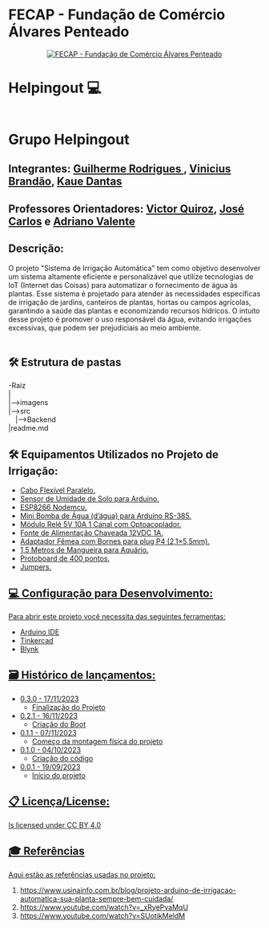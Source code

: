 # FECAP - Fundação de Comércio Álvares Penteado

<p align="center">
<a href= "https://www.fecap.br/"><img src="https://encrypted-tbn0.gstatic.com/images?q=tbn:ANd9GcRhZPrRa89Kma0ZZogxm0pi-tCn_TLKeHGVxywp-LXAFGR3B1DPouAJYHgKZGV0XTEf4AE&usqp=CAU" alt="FECAP - Fundação de Comércio Álvares Penteado" border="0"></a>
</p>

# Helpingout 💻
<p align="center">
<a href= ""><img src="https://i.ibb.co/VVghKFs/68-CB19-A6-1967-4-C93-B3-BF-F11-C3518-B0-A1.jpg" alt="" border="0"></a>
</p>

# Grupo Helpingout

</p>

## Integrantes: <a href="https://www.linkedin.com/in/guilherme-rodrigues-7468211b7/">Guilherme Rodrigues </a>, <a href="https://www.linkedin.com/in/vin%C3%ADcius-brand%C3%A3o-3846141bb/">Vinicius Brandão</a>, <a href="https://www.linkedin.com/in/kau%C3%AA-dantas-309098271/">Kaue Dantas</a>
## Professores Orientadores: <a href="https://www.linkedin.com/in/victorbarq/">Victor Quiroz</a>, <a href="https://www.linkedin.com/in/jos%C3%A9-carlos-buesso-jr-15462234/">José Carlos</a> e <a href="https://www.linkedin.com/in/adriano-valente-534576135/">Adriano Valente</a>


## Descrição:

O projeto "Sistema de Irrigação Automática" tem como objetivo desenvolver um sistema altamente eficiente e personalizável que utilize tecnologias de IoT (Internet das Coisas) para automatizar o fornecimento de água às plantas. Esse sistema é projetado para atender às necessidades específicas de irrigação de jardins, canteiros de plantas, hortas ou campos agrícolas, garantindo a saúde das plantas e economizando recursos hídricos. O intuito desse projeto é promover o uso responsável da água, evitando irrigações excessivas, que podem ser prejudiciais ao meio ambiente.
<br><br>

## 🛠 Estrutura de pastas

-Raiz<br>
|<br>
|-->imagens<br>
|-->src<br>
  &emsp;|-->Backend<br>
|readme.md<br>


## 🛠 Equipamentos Utilizados no Projeto de Irrigação:

* <a href="https://www.usinainfo.com.br/cabo-flexivel/cabo-flexivel-paralelo-1m-2x050mm2-20-awg-6063.html"> Cabo Flexível Paralelo.
* <a href="https://www.usinainfo.com.br/sensor-de-solo/sensor-de-umidade-de-solo-hl-69-para-arduino-2311.html"> Sensor de Umidade de Solo para Arduino.
* <a href="https://www.usinainfo.com.br/nodemcu/nodemcu-v3-esp8266-esp-12e-iot-com-wifi-4420.html"> ESP8266 Nodemcu.
* <a href="https://www.usinainfo.com.br/bombinha-de-agua-e-ar/mini-bomba-de-agua-para-arduino-12v-rs385-2lmin-2814.html"> Mini Bomba de Água (d’água) para Arduino RS-385.
* <a href="https://www.usinainfo.com.br/rele-arduino/modulo-rele-5v-10a-1-canal-com-optoacoplador-para-esp32-e-arduino-2533.html"> Módulo Relé 5V 10A 1 Canal com Optoacoplador.
* <a href="https://www.usinainfo.com.br/fonte-chaveada-usb-e-p4/fonte-de-alimentacao-chaveada-12vdc-1a-plug-p4-3082.html"> Fonte de Alimentação Chaveada 12VDC 1A.
* <a href="https://www.usinainfo.com.br/conectores-e-adaptadores/jack-p4-femea-com-borne-a-parafuso-21x55mm-2843.html"> Adaptador Fêmea com Bornes para plug P4 (2,1×5,5mm).
* <a href="https://www.cobasi.com.br/mangueira-para-aquario-com-2metros-tudopet-3181501/p?idsku=181501&gad_source=1&gclid=CjwKCAiAu9yqBhBmEiwAHTx5p7SeUBqKvLW97zLq3_dtW-qRsniflc6gkQ2er7mXgmeEsi1oVY2oKBoC0FEQAvD_BwE"> 1,5 Metros de Mangueira para Aquário.
* <a href="https://www.usinainfo.com.br/protoboard/protoboard-400-pontos-para-montagem-de-projetos-2323.html"> Protoboard de 400 pontos.
* <a href="https://www.usinainfo.com.br/jumper/mix-de-jumpers-premium-sortidos-20cm-kit-com-15-pecas-6066.html"> Jumpers.



## 💻 Configuração para Desenvolvimento:

Para abrir este projeto você necessita das seguintes ferramentas:

* <a href="https://www.arduino.cc/en/software"> Arduino IDE
* <a href="https://www.tinkercad.com/"> Tinkercad
* <a href="https://blynk.io/"> Blynk

## 🗃 Histórico de lançamentos:
* 0.3.0 - 17/11/2023
    * Finalização do Projeto
* 0.2.1 - 16/11/2023
    * Criação do Boot
* 0.1.1 - 07/11/2023
    * Começo da montagem física do projeto   
* 0.1.0 - 04/10/2023
    * Criação do código 
* 0.0.1 - 19/09/2023
    * Início do projeto 

## 📋 Licença/License:

Is licensed under <a href="https://creativecommons.org/licenses/by/4.0/?ref=chooser-v1">CC BY 4.0 

## 🎓 Referências

Aqui estão as referências usadas no projeto:

1. <https://www.usinainfo.com.br/blog/projeto-arduino-de-irrigacao-automatica-sua-planta-sempre-bem-cuidada/>
2. <https://www.youtube.com/watch?v=_xRyePvaMqU>
3. <https://www.youtube.com/watch?v=SUotikMeldM>
